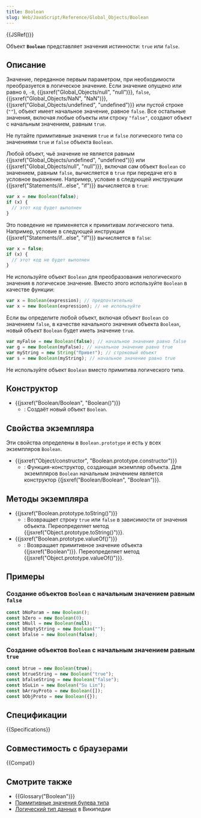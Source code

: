 ```yaml
---
title: Boolean
slug: Web/JavaScript/Reference/Global_Objects/Boolean
---
```


{{JSRef()}}

Объект **`Boolean`** представляет значения истинности: `true` или `false`.

## Описание

Значение, переданное первым параметром, при необходимости преобразуется в логическое значение. Если значение опущено или равно `0`, `-0`, {{jsxref("Global_Objects/null", "null")}}, `false`, {{jsxref("Global_Objects/NaN", "NaN")}}, {{jsxref("Global_Objects/undefined", "undefined")}} или пустой строке (`""`), объект имеет начальное значение, равное `false`. Все остальные значения, включая любые объекты или строку `"false"`, создают объект с начальным значением, равным `true`.

Не путайте примитивные значения `true` и `false` логического типа со значениями `true` и `false` объекта `Boolean`.

Любой объект, чьё значение не является равным {{jsxref("Global_Objects/undefined", "undefined")}} или {{jsxref("Global_Objects/null", "null")}}, включая сам объект `Boolean` со значением, равным `false`, вычисляется в `true` при передаче его в условное выражение. Например, условие в следующей инструкции {{jsxref("Statements/if...else", "if")}} вычисляется в `true`:

```js
var x = new Boolean(false);
if (x) {
  // этот код будет выполнен
}
```

Это поведение не применяется к примитивам логического типа. Например, условие в следующей инструкции {{jsxref("Statements/if...else", "if")}} вычисляется в `false`:

```js
var x = false;
if (x) {
  // этот код не будет выполнен
}
```

Не используйте объект `Boolean` для преобразования нелогического значения в логическое значение. Вместо этого используйте `Boolean` в качестве функции:

```js
var x = Boolean(expression); // предпочтительно
var x = new Boolean(expression); // не используйте
```

Если вы определите любой объект, включая объект `Boolean` со значением `false`, в качестве начального значения объекта `Boolean`, новый объект `Boolean` будет иметь значение `true`.

```js
var myFalse = new Boolean(false); // начальное значение равно false
var g = new Boolean(myFalse); // начальное значение равно true
var myString = new String("Привет"); // строковый объект
var s = new Boolean(myString); // начальное значение равно true
```

Не используйте объект `Boolean` вместо примитива логического типа.

## Конструктор

- {{jsxref("Boolean/Boolean", "Boolean()")}}
  - : Создаёт новый объект `Boolean`.

## Свойства экземпляра

Эти свойства определены в `Boolean.prototype` и есть у всех экземпляров `Boolean`.

- {{jsxref("Object/constructor", "Boolean.prototype.constructor")}}
  - : Функция-конструктор, создающая экземпляр объекта. Для экземпляров `Boolean` начальным значением является конструктор {{jsxref("Boolean/Boolean", "Boolean")}}.

## Методы экземпляра

- {{jsxref("Boolean.prototype.toString()")}}
  - : Возвращает строку `true` или `false` в зависимости от значения объекта. Переопределяет метод {{jsxref("Object.prototype.toString()")}}.
- {{jsxref("Boolean.prototype.valueOf()")}}
  - : Возвращает примитивное значение объекта {{jsxref("Boolean")}}. Переопределяет метод {{jsxref("Object.prototype.valueOf()")}}.

## Примеры

### Создание объектов `Boolean` с начальным значением равным `false`

```js
const bNoParam = new Boolean();
const bZero = new Boolean(0);
const bNull = new Boolean(null);
const bEmptyString = new Boolean("");
const bfalse = new Boolean(false);
```

### Создание объектов `Boolean` с начальным значением равным `true`

```js
const btrue = new Boolean(true);
const btrueString = new Boolean("true");
const bfalseString = new Boolean("false");
const bSuLin = new Boolean("Su Lin");
const bArrayProto = new Boolean([]);
const bObjProto = new Boolean({});
```

## Спецификации

{{Specifications}}

## Совместимость с браузерами

{{Compat}}

## Смотрите также

- {{Glossary("Boolean")}}
- [Примитивные значения булева типа](/ru/docs/Web/JavaScript/Data_structures#булевый_тип_данных)
- [Логический тип данных](https://ru.wikipedia.org/wiki/Логический_тип) в Википедии
